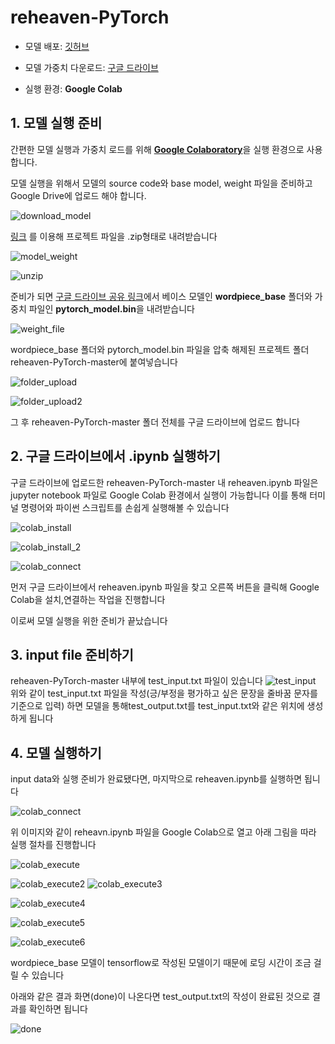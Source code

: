# reheaven-PyTorch

- 모델 배포: [깃허브](https://github.com/mario3316/reheaven-PyTorch)

- 모델 가중치 다운로드: [구글 드라이브](https://drive.google.com/drive/folders/13DEquqxwQxWa_zEe78mmpCO9TK2JfYCP)

- 실행 환경: **Google Colab**




## 1. 모델 실행 준비  

간편한 모델 실행과 가중치 로드를 위해 [**Google Colaboratory**](https://colab.research.google.com/notebooks/intro.ipynb)을 실행 환경으로 사용합니다.

모델 실행을 위해서 모델의 source code와 base model, weight 파일을 준비하고 Google Drive에 업로드 해야 합니다.

![download_model](https://user-images.githubusercontent.com/40377057/93164392-54c91800-f754-11ea-8b80-81b6d377d2d9.png)

[링크](https://github.com/mario3316/reheaven-PyTorch) 를 이용해 프로젝트 파일을 .zip형태로 내려받습니다

![model_weight](https://user-images.githubusercontent.com/40377057/93164367-4ed33700-f754-11ea-98dc-39fdb4b32904.png)

![unzip](https://user-images.githubusercontent.com/40377057/93164372-509cfa80-f754-11ea-8657-2544496dea09.png)

준비가 되면 [구글 드라이브 공유 링크](https://drive.google.com/drive/folders/13DEquqxwQxWa_zEe78mmpCO9TK2JfYCP)에서 베이스 모델인 **wordpiece_base** 폴더와 가중치 파일인 **pytorch_model.bin**을 내려받습니다


![weight_file](https://user-images.githubusercontent.com/40377057/93164373-509cfa80-f754-11ea-9b46-8f94c146d93b.png)

wordpiece_base 폴더와 pytorch_model.bin 파일을 압축 해제된 프로젝트 폴더 reheaven-PyTorch-master에 붙여넣습니다


![folder_upload](https://user-images.githubusercontent.com/40377057/93164401-5692db80-f754-11ea-99c2-3453150f6103.png)

![folder_upload2](https://user-images.githubusercontent.com/40377057/93164402-5692db80-f754-11ea-9980-19cd4d73ff09.png)

그 후 reheaven-PyTorch-master 폴더 전체를 구글 드라이브에 업로드 합니다


## 2. 구글 드라이브에서 .ipynb 실행하기
구글 드라이브에 업로드한 reheaven-PyTorch-master 내 reheaven.ipynb 파일은 jupyter notebook 파일로 Google Colab 환경에서 실행이 가능합니다
이를 통해 터미널 명령어와 파이썬 스크립트를 손쉽게 실행해볼 수 있습니다

![colab_install](https://user-images.githubusercontent.com/40377057/93164387-5397eb00-f754-11ea-9959-daee6d0d8191.png)

![colab_install_2](https://user-images.githubusercontent.com/40377057/93164389-54308180-f754-11ea-9f7c-69152d638284.png)

![colab_connect](https://user-images.githubusercontent.com/40377057/93164374-51359100-f754-11ea-91ec-4ab223e33fa2.png)


먼저 구글 드라이브에서 reheaven.ipynb 파일을 찾고 오른쪽 버튼을 클릭해 Google Colab을 설치,연결하는 작업을 진행합니다

이로써 모델 실행을 위한 준비가 끝났습니다

## 3. input file 준비하기
reheaven-PyTorch-master 내부에 test_input.txt 파일이 있습니다
![test_input](https://user-images.githubusercontent.com/40377057/93165905-3c5afc80-f758-11ea-86ca-1937fd77d757.png)
위와 같이 test_input.txt 파일을 작성(긍/부정을 평가하고 싶은 문장을 줄바꿈 문자를 기준으로 입력) 하면 모델을 통해test_output.txt를 test_input.txt와 같은 위치에 생성하게 됩니다


## 4. 모델 실행하기
input data와 실행 준비가 완료됐다면, 마지막으로 reheaven.ipynb를 실행하면 됩니다

![colab_connect](https://user-images.githubusercontent.com/40377057/93164374-51359100-f754-11ea-91ec-4ab223e33fa2.png)

위 이미지와 같이 reheavn.ipynb 파일을 Google Colab으로 열고 아래 그림을 따라 실행 절차를 진행합니다

![colab_execute](https://user-images.githubusercontent.com/40377057/93164375-51ce2780-f754-11ea-8e3a-1366802b7208.png)

![colab_execute2](https://user-images.githubusercontent.com/40377057/93164377-51ce2780-f754-11ea-9716-f0ea2fbd2427.png)
![colab_execute3](https://user-images.githubusercontent.com/40377057/93164380-5266be00-f754-11ea-8fe2-afe43a22f2cb.png)

![colab_execute4](https://user-images.githubusercontent.com/40377057/93164382-5266be00-f754-11ea-9180-a363f6716f2e.png)

![colab_execute5](https://user-images.githubusercontent.com/40377057/-52ff5480-f754-11ea-832e-3e96890e87d5.png)

![colab_execute6](https://user-images.githubusercontent.com/40377057/93164385-5397eb00-f754-11ea-9301-4b4d82b1f78f.png)

wordpiece_base 모델이 tensorflow로 작성된 모델이기 때문에 로딩 시간이 조금 걸릴 수 있습니다

아래와 같은 결과 화면(done)이 나온다면 test_output.txt의 작성이 완료된 것으로 결과를 확인하면 됩니다

![done](https://user-images.githubusercontent.com/40377057/93166186-e89ce300-f758-11ea-9d9d-448560a39cef.png)
